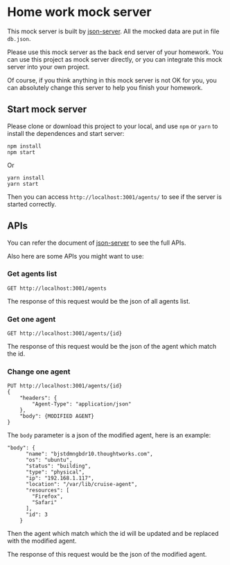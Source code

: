 # Home work mock server

This mock server is built by [json-server](https://github.com/typicode/json-server). All the mocked data are put in file `db.json`. 

Please use this mock server as the back end server of your homework. You can use this project as mock server directly, or you can integrate this mock server into your own project. 

Of course, if you think anything in this mock server is not OK for you, you can absolutely change this server to help you finish your homework.

## Start mock server

Please clone or download this project to your local, and use `npm` or `yarn` to install the dependences and start server:

```
npm install
npm start
```


Or

```
yarn install
yarn start
```

Then you can access `http://localhost:3001/agents/` to see if the server is started correctly.

## APIs

You can refer the document of [json-server](https://github.com/typicode/json-server) to see the full APIs. 

Also here are some APIs you might want to use:

### Get agents list

```
GET http://localhost:3001/agents
```

The response of this request would be the json of all agents list.

### Get one agent

```
GET http://localhost:3001/agents/{id}
```

The response of this request would be the json of the agent which match the id.

### Change one agent

```
PUT http://localhost:3001/agents/{id}
{
    "headers": {
        "Agent-Type": "application/json"
    },
    "body": {MODIFIED AGENT}
}
```

The `body` parameter is a json of the modified agent, here is an example:

```
"body": {
      "name": "bjstdmngbdr10.thoughtworks.com",
      "os": "ubuntu",
      "status": "building",
      "type": "physical",
      "ip": "192.168.1.117",
      "location": "/var/lib/cruise-agent",
      "resources": [
        "Firefox",
        "Safari"
      ],
      "id": 3
    }
```

Then the agent which match which the id will be updated and be replaced with the modified agent. 

The response of this request would be the json of the modified agent.
